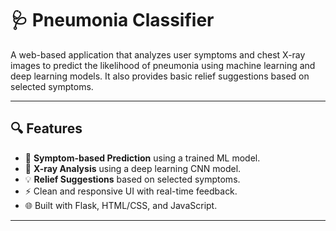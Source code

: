 # 🩺 Pneumonia Classifier

A web-based application that analyzes user symptoms and chest X-ray images to predict the likelihood of pneumonia using machine learning and deep learning models. It also provides basic relief suggestions based on selected symptoms.

---

## 🔍 Features

- 🧠 **Symptom-based Prediction** using a trained ML model.
- 🩻 **X-ray Analysis** using a deep learning CNN model.
- 💡 **Relief Suggestions** based on selected symptoms.
- ⚡ Clean and responsive UI with real-time feedback.
- 🌐 Built with Flask, HTML/CSS, and JavaScript.

---
